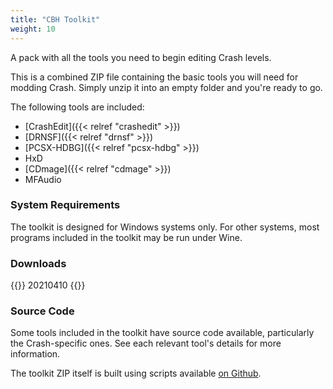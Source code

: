 ```yaml
---
title: "CBH Toolkit"
weight: 10
---
```

A pack with all the tools you need to begin editing Crash levels.

<!--more-->

This is a combined ZIP file containing the basic tools you will need for modding Crash. Simply unzip it into an empty folder and you're ready to go.

The following tools are included:

* [CrashEdit]({{< relref "crashedit" >}})
* [DRNSF]({{< relref "drnsf" >}})
* [PCSX-HDBG]({{< relref "pcsx-hdbg" >}})
* HxD
* [CDmage]({{< relref "cdmage" >}})
* MFAudio

### System Requirements

The toolkit is designed for Windows systems only. For other systems, most programs included in the toolkit may be run under Wine.

### Downloads

{{<card url="https://toolkit.cbhacks.com/cbh-toolkit-20210410-171445-9CAEE68B.zip" title="Windows 32-bit (.zip)">}}
20210410
{{</card>}}

### Source Code

Some tools included in the toolkit have source code available, particularly the Crash-specific ones. See each relevant tool's details for more information.

The toolkit ZIP itself is built using scripts available [on Github](https://github.com/cbhacks/cbh-toolkit).

